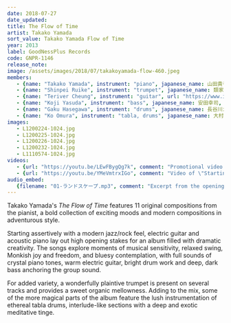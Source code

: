 ```yaml
---
date: 2018-07-27
date_updated: 
title: The Flow of Time
artist: Takako Yamada
sort_value: Takako Yamada Flow of Time
year: 2013
label: GoodNessPlus Records
code: GNPR-1146
release_note:
image: /assets/images/2018/07/takakoyamada-flow-460.jpeg
members:
   - {name: "Takako Yamada", instrument: "piano", japanese_name: 山田貴子, url: "https://takakoyamada.amebaownd.com/"}
   - {name: "Shinpei Ruike", instrument: "trumpet", japanese_name: 類家心平, url: "https://ruikeshinpei.com/"}
   - {name: "Teriver Cheung", instrument: "guitar", url: "https://www.instagram.com/terivercheung/"}
   - {name: "Koji Yasuda", instrument: "bass", japanese_name: 安田幸司, url: "http://jmsu.web.fc2.com/koji/"}
   - {name: "Gaku Hasegawa", instrument: "drums", japanese_name: 長谷川ガク, url: "http://www.gakudrum.com/"}
   - {name: "Ko Omura", instrument: "tabla, drums", japanese_name: 大村亘, url: "https://kojazz0829.wixsite.com/1981"}
images: 
   - L1200224-1024.jpg
   - L1200225-1024.jpg
   - L1200226-1024.jpg
   - L1200232-1024.jpg
   - L1110574-1024.jpg
videos: 
   - {url: "https://youtu.be/LEwFBygQg7k", comment: "Promotional video with excerpts from several songs on the album"}
   - {url: "https://youtu.be/YMeVmtrxIGo", comment: "Video of \"Starting Over\" from the album release live show in 2013 with event photos"}
audio_embed:
   {filename: "01-ランドスケープ.mp3", comment: "Excerpt from the opening track entitled \"Land Scape\":"}
---
```

Takako Yamada's *The Flow of Time* features 11 original compositions from the pianist, a bold collection of exciting moods and modern compositions in adventurous style.

Starting assertively with a modern jazz/rock feel, electric guitar and acoustic piano lay out high opening stakes for an album filled with dramatic creativity. The songs explore moments of musical sensitivity, relaxed swing, Monkish joy and freedom, and bluesy contemplation, with full sounds of crystal piano tones, warm electric guitar, bright drum work and deep, dark bass anchoring the group sound.

For added variety, a wonderfully plaintive trumpet is present on several tracks and provides a sweet organic mellowness. Adding to the mix, some of the more magical parts of the album feature the lush instrumentation of ethereal tabla drums, interlude-like sections with a deep and exotic meditative tinge.
